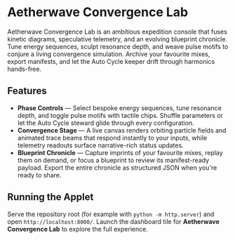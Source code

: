 # Aetherwave Convergence Lab

Aetherwave Convergence Lab is an ambitious expedition console that fuses kinetic
diagrams, speculative telemetry, and an evolving blueprint chronicle. Tune
energy sequences, sculpt resonance depth, and weave pulse motifs to conjure a
living convergence simulation. Archive your favourite mixes, export manifests,
and let the Auto Cycle keeper drift through harmonics hands-free.

## Features

- **Phase Controls** — Select bespoke energy sequences, tune resonance depth,
  and toggle pulse motifs with tactile chips. Shuffle parameters or let the
  Auto Cycle steward glide through every configuration.
- **Convergence Stage** — A live canvas renders orbiting particle fields and
  animated trace beams that respond instantly to your inputs, while telemetry
  readouts surface narrative-rich status updates.
- **Blueprint Chronicle** — Capture imprints of your favourite mixes, replay
  them on demand, or focus a blueprint to review its manifest-ready payload.
  Export the entire chronicle as structured JSON when you're ready to share.

## Running the Applet

Serve the repository root (for example with `python -m http.server`) and open
`http://localhost:8000/`. Launch the dashboard tile for **Aetherwave
Convergence Lab** to explore the full experience.
